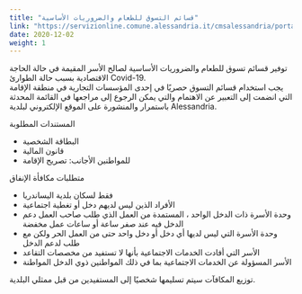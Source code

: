 ```yaml
---
title: "قسائم التسوق للطعام والضروريات الأساسية"
link: "https://servizionline.comune.alessandria.it/cmsalessandria/portale/contactcenter/istanzeonline.aspx?IDNODE&IDC=25&IDR&CW=SESO&fbclid=IwAR3BDt9ksN0CNNGGrn72Vdd09wgZ5FcnoBUz3LpkNBFr07UJga3Opaw8tZk"
date: 2020-12-02
weight: 1
---
```


توفير قسائم تسوق للطعام والضروريات الأساسية لصالح الأسر المقيمة في حالة الحاجة الاقتصادية بسبب حالة الطوارئ Covid-19.  
يجب استخدام قسائم التسوق حصريًا في إحدى المؤسسات التجارية في منطقة الإقامة التي انضمت إلى التعبير عن الاهتمام والتي يمكن الرجوع إلى مراجعها في القائمة المحدثة باستمرار والمنشورة على الموقع الإلكتروني لبلدية Alessandria.


المستندات المطلوبة
+ البطاقة الشخصية
+ قانون المالية
+ للمواطنين الأجانب: تصريح الإقامة

متطلبات مكافأة الإنفاق  
+ فقط لسكان بلدية اليساندريا
+ الأفراد الذين ليس لديهم دخل أو تغطية اجتماعية
+ وحدة الأسرة ذات الدخل الواحد ، المستمدة من العمل الذي طلب صاحب العمل دعم الدخل فيه عند صفر ساعة أو ساعات عمل مخفضة
+ وحدة الأسرة التي ليس لديها أي دخل أو دخل واحد حتى من العمل الحر ولكن مع طلب لدعم الدخل
+ الأسر التي أفادت الخدمات الاجتماعية بأنها لا تستفيد من مخصصات التقاعد
+ الأسر المسؤولة عن الخدمات الاجتماعية بما في ذلك المواطنين ذوي الدخل المواطنة

توزيع المكافآت سيتم تسليمها شخصيًا إلى المستفيدين من قبل ممثلي البلدية.

